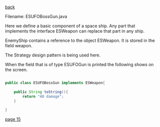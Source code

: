 [back](./page13.md)

Filename: ESUFOBossGun.java

Here we define a basic component of a space ship.
Any part that implements the interface ESWeapon can replace that part in any ship.

EnemyShip contains a reference to the object ESWeapon. 
It is stored in the field weapon.
		
The Strategy design pattern is being used here.
		
When the field that is of type ESUFOGun is printed the following shows on the screen.

```java

public class ESUFOBossGun implements ESWeapon{
	
	public String toString(){
		return "40 damage";
	}
	
}

```

[page 15](./page15.md)
